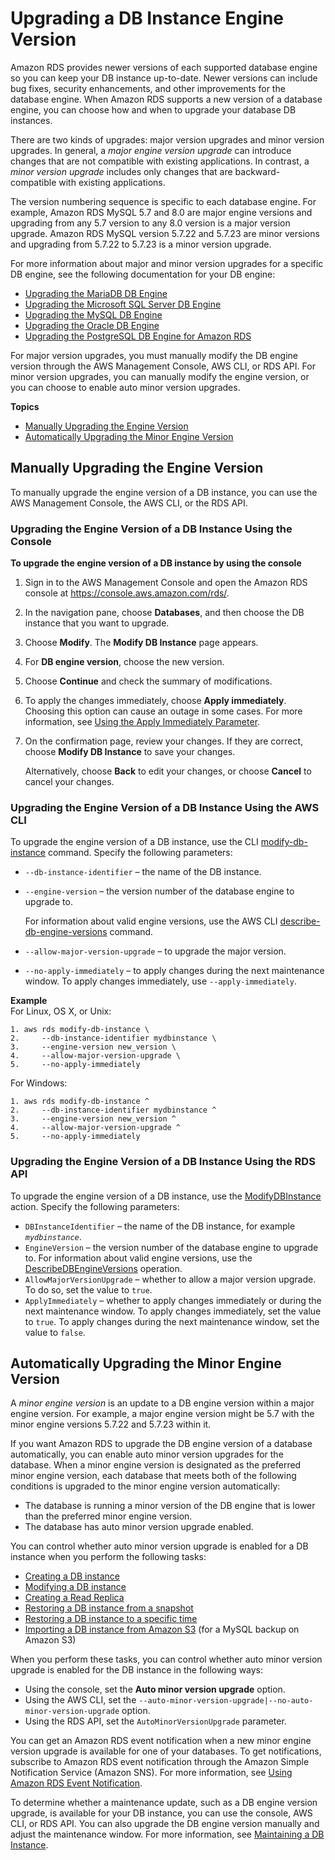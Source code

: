 # Upgrading a DB Instance Engine Version<a name="USER_UpgradeDBInstance.Upgrading"></a>

Amazon RDS provides newer versions of each supported database engine so you can keep your DB instance up\-to\-date\. Newer versions can include bug fixes, security enhancements, and other improvements for the database engine\. When Amazon RDS supports a new version of a database engine, you can choose how and when to upgrade your database DB instances\.

There are two kinds of upgrades: major version upgrades and minor version upgrades\. In general, a *major engine version upgrade* can introduce changes that are not compatible with existing applications\. In contrast, a *minor version upgrade* includes only changes that are backward\-compatible with existing applications\.

The version numbering sequence is specific to each database engine\. For example, Amazon RDS MySQL 5\.7 and 8\.0 are major engine versions and upgrading from any 5\.7 version to any 8\.0 version is a major version upgrade\. Amazon RDS MySQL version 5\.7\.22 and 5\.7\.23 are minor versions and upgrading from 5\.7\.22 to 5\.7\.23 is a minor version upgrade\.

For more information about major and minor version upgrades for a specific DB engine, see the following documentation for your DB engine: 
+ [Upgrading the MariaDB DB Engine](USER_UpgradeDBInstance.MariaDB.md)
+ [Upgrading the Microsoft SQL Server DB Engine](USER_UpgradeDBInstance.SQLServer.md)
+ [Upgrading the MySQL DB Engine](USER_UpgradeDBInstance.MySQL.md)
+ [Upgrading the Oracle DB Engine](USER_UpgradeDBInstance.Oracle.md)
+ [Upgrading the PostgreSQL DB Engine for Amazon RDS](USER_UpgradeDBInstance.PostgreSQL.md)

For major version upgrades, you must manually modify the DB engine version through the AWS Management Console, AWS CLI, or RDS API\. For minor version upgrades, you can manually modify the engine version, or you can choose to enable auto minor version upgrades\.

**Topics**
+ [Manually Upgrading the Engine Version](#USER_UpgradeDBInstance.Upgrading.Manual)
+ [Automatically Upgrading the Minor Engine Version](#USER_UpgradeDBInstance.Upgrading.AutoMinorVersionUpgrades)

## Manually Upgrading the Engine Version<a name="USER_UpgradeDBInstance.Upgrading.Manual"></a>

To manually upgrade the engine version of a DB instance, you can use the AWS Management Console, the AWS CLI, or the RDS API\.

### Upgrading the Engine Version of a DB Instance Using the Console<a name="USER_UpgradeDBInstance.Upgrading.Manual.Console"></a>

**To upgrade the engine version of a DB instance by using the console**

1. Sign in to the AWS Management Console and open the Amazon RDS console at [https://console\.aws\.amazon\.com/rds/](https://console.aws.amazon.com/rds/)\.

1. In the navigation pane, choose **Databases**, and then choose the DB instance that you want to upgrade\. 

1. Choose **Modify**\. The **Modify DB Instance** page appears\.

1. For **DB engine version**, choose the new version\.

1. Choose **Continue** and check the summary of modifications\. 

1. To apply the changes immediately, choose **Apply immediately**\. Choosing this option can cause an outage in some cases\. For more information, see [Using the Apply Immediately Parameter](Overview.DBInstance.Modifying.md#USER_ModifyInstance.ApplyImmediately)\. 

1. On the confirmation page, review your changes\. If they are correct, choose **Modify DB Instance** to save your changes\. 

   Alternatively, choose **Back** to edit your changes, or choose **Cancel** to cancel your changes\. 

### Upgrading the Engine Version of a DB Instance Using the AWS CLI<a name="USER_UpgradeDBInstance.Upgrading.Manual.CLI"></a>

To upgrade the engine version of a DB instance, use the CLI [modify\-db\-instance](https://docs.aws.amazon.com/cli/latest/reference/rds/modify-db-instance.html) command\. Specify the following parameters: 
+ `--db-instance-identifier` – the name of the DB instance\. 
+ `--engine-version` – the version number of the database engine to upgrade to\. 

  For information about valid engine versions, use the AWS CLI [ describe\-db\-engine\-versions](https://docs.aws.amazon.com/cli/latest/reference/rds/describe-db-engine-versions.html) command\.
+ `--allow-major-version-upgrade` – to upgrade the major version\. 
+ `--no-apply-immediately` – to apply changes during the next maintenance window\. To apply changes immediately, use `--apply-immediately`\. 

**Example**  
For Linux, OS X, or Unix:  

```
1. aws rds modify-db-instance \
2.     --db-instance-identifier mydbinstance \
3.     --engine-version new_version \
4.     --allow-major-version-upgrade \
5.     --no-apply-immediately
```
For Windows:  

```
1. aws rds modify-db-instance ^
2.     --db-instance-identifier mydbinstance ^
3.     --engine-version new_version ^
4.     --allow-major-version-upgrade ^
5.     --no-apply-immediately
```

### Upgrading the Engine Version of a DB Instance Using the RDS API<a name="USER_UpgradeDBInstance.Upgrading.Manual.API"></a>

To upgrade the engine version of a DB instance, use the [ ModifyDBInstance](https://docs.aws.amazon.com/AmazonRDS/latest/APIReference/API_ModifyDBInstance.html) action\. Specify the following parameters: 
+ `DBInstanceIdentifier` – the name of the DB instance, for example *`mydbinstance`*\. 
+ `EngineVersion` – the version number of the database engine to upgrade to\. For information about valid engine versions, use the [ DescribeDBEngineVersions](https://docs.aws.amazon.com/AmazonRDS/latest/APIReference/API_DescribeDBEngineVersions.html) operation\.
+ `AllowMajorVersionUpgrade` – whether to allow a major version upgrade\. To do so, set the value to `true`\. 
+ `ApplyImmediately` – whether to apply changes immediately or during the next maintenance window\. To apply changes immediately, set the value to `true`\. To apply changes during the next maintenance window, set the value to `false`\. 

## Automatically Upgrading the Minor Engine Version<a name="USER_UpgradeDBInstance.Upgrading.AutoMinorVersionUpgrades"></a>

A *minor engine version* is an update to a DB engine version within a major engine version\. For example, a major engine version might be 5\.7 with the minor engine versions 5\.7\.22 and 5\.7\.23 within it\. 

If you want Amazon RDS to upgrade the DB engine version of a database automatically, you can enable auto minor version upgrades for the database\. When a minor engine version is designated as the preferred minor engine version, each database that meets both of the following conditions is upgraded to the minor engine version automatically:
+ The database is running a minor version of the DB engine that is lower than the preferred minor engine version\.
+ The database has auto minor version upgrade enabled\.

You can control whether auto minor version upgrade is enabled for a DB instance when you perform the following tasks:
+ [Creating a DB instance](CHAP_CommonTasks.Create.md)
+ [Modifying a DB instance](Overview.DBInstance.Modifying.md)
+ [Creating a Read Replica](USER_ReadRepl.md#USER_ReadRepl.Create)
+ [Restoring a DB instance from a snapshot](USER_RestoreFromSnapshot.md)
+ [Restoring a DB instance to a specific time](USER_PIT.md)
+ [Importing a DB instance from Amazon S3](MySQL.Procedural.Importing.md) \(for a MySQL backup on Amazon S3\)

When you perform these tasks, you can control whether auto minor version upgrade is enabled for the DB instance in the following ways:
+ Using the console, set the **Auto minor version upgrade** option\.
+ Using the AWS CLI, set the `--auto-minor-version-upgrade|--no-auto-minor-version-upgrade` option\.
+ Using the RDS API, set the `AutoMinorVersionUpgrade` parameter\.

You can get an Amazon RDS event notification when a new minor engine version upgrade is available for one of your databases\. To get notifications, subscribe to Amazon RDS event notification through the Amazon Simple Notification Service \(Amazon SNS\)\. For more information, see [Using Amazon RDS Event Notification](USER_Events.md)\.

To determine whether a maintenance update, such as a DB engine version upgrade, is available for your DB instance, you can use the console, AWS CLI, or RDS API\. You can also upgrade the DB engine version manually and adjust the maintenance window\. For more information, see [Maintaining a DB Instance](USER_UpgradeDBInstance.Maintenance.md)\.